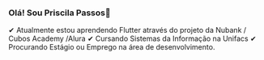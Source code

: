 ### Olá! Sou Priscila Passos👋

✔ Atualmente estou aprendendo Flutter através do projeto da Nubank / Cubos Academy /Alura
✔ Cursando Sistemas da Informação na Unifacs
✔ Procurando Estágio ou Emprego na área de desenvolvimento.


